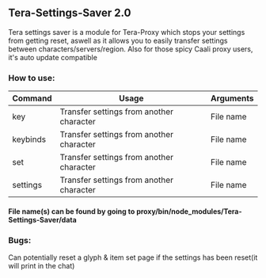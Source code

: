 ## Tera-Settings-Saver 2.0

Tera settings saver is a module for Tera-Proxy which stops your settings from getting reset, aswell as it allows you to easily transfer settings between characters/servers/region. Also for those spicy Caali proxy users, it's auto update compatible

### How to use:
Command | Usage | Arguments
--- | --- | ---
key | Transfer settings from another character | File name
keybinds | Transfer settings from another character | File name
set | Transfer settings from another character | File name
settings | Transfer settings from another character | File name

#### File name(s) can be found by going to proxy/bin/node_modules/Tera-Settings-Saver/data

### Bugs:
Can potentially reset a glyph & item set page if the settings has been reset(it will print in the chat)
